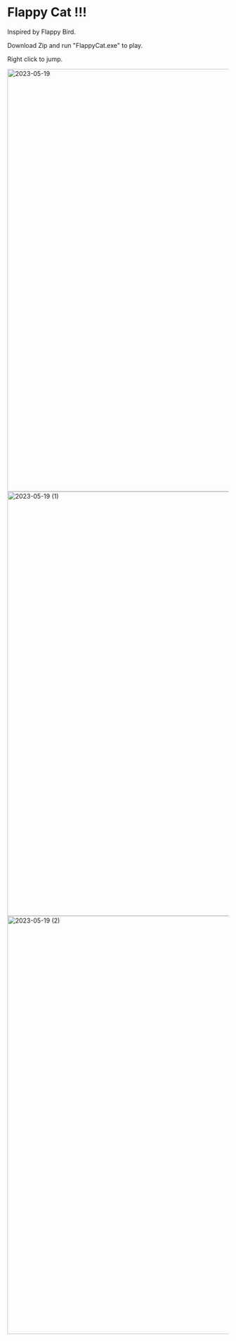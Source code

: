 # Flappy Cat !!!

Inspired by Flappy Bird.

Download Zip and run "FlappyCat.exe" to play.

Right click to jump.

<img width="960" alt="2023-05-19" src="https://github.com/quanghuy150604/FlappyCat/assets/125646876/93200904-6dbe-49fc-964d-0acf49163d01">

<img width="964" alt="2023-05-19 (1)" src="https://github.com/quanghuy150604/FlappyCat/assets/125646876/2d837754-6c71-4cda-9809-c38f9d277236">

<img width="950" alt="2023-05-19 (2)" src="https://github.com/quanghuy150604/FlappyCat/assets/125646876/2df916b9-2954-47b9-9a26-da714c18908b">


